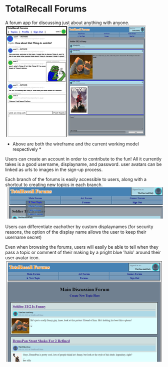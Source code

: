 # TotalRecall Forums
A forum app for discussing just about anything with anyone.
<span style="display:flex;flex-direction:row;">
    <img src="https://github.com/Metroid-X/unit-2-project/blob/main/abc123_mvp_target/Target%20for%20MVP%20(project%202).png" style="width:200px;">
    <img src="https://github.com/Metroid-X/unit-2-project/blob/main/abc123_mvp_target/prev.png" style="width:250px;">
</span>
* Above are both the wireframe and the current working model respectively *

Users can create an account in order to contribute to the fun! All it currently takes is a good username, displayname, and password. user avatars can be linked as urls to images in the sign-up process.

Each branch of the forums is easily accessible to users, along with a shortcut to creating new topics in each branch.
![alt text](https://github.com/Metroid-X/unit-2-project/blob/main/abc123_mvp_target/image_2025-02-25_200208930.png)

Users can differentiate eachother by custom displaynames (for security reasons, the option of the display name allows the user to keep their username secret)

Even when browsing the forums, users will easily be able to tell when they pass a topic or comment of their making by a pright blue 'halo' around their user avatar icon.
![alt text](https://github.com/Metroid-X/unit-2-project/blob/main/abc123_mvp_target/image_2025-02-25_200001902.png)
